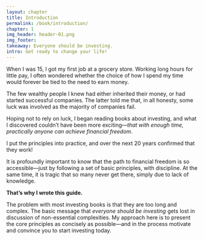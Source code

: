 ```yaml
---
layout: chapter
title: Introduction
permalink: /book/introduction/
chapter: 1
img_header: header-01.png
img_footer:
takeaway: Everyone should be investing.
intro: Get ready to change your life!
---
```


When I was 15, I got my first job at a grocery store. Working long hours for little pay, I often wondered whether the choice of how I spend my time would forever be tied to the need to earn money.

The few wealthy people I knew had either inherited their money, or had started successful companies. The latter told me that, in all honesty, some luck was involved as the majority of companies fail.

Hoping not to rely on luck, I began reading books about investing, and what I discovered couldn’t have been more exciting—*that with enough time, practically anyone can achieve financial freedom*. 

I put the principles into practice, and over the next 20 years confirmed that they work!

It is profoundly important to know that the path to financial freedom is so accessible—just by following a set of basic principles, with discipline. At the same time, it is tragic that so many never get there, simply due to lack of knowledge.

**That’s why I wrote this guide.**

The problem with most investing books is that they are too long and complex. The basic message that *everyone should be investing* gets lost in discussion of non-essential complexities. My approach here is to present the core principles as concisely as possible—and in the process motivate and convince you to start investing today.